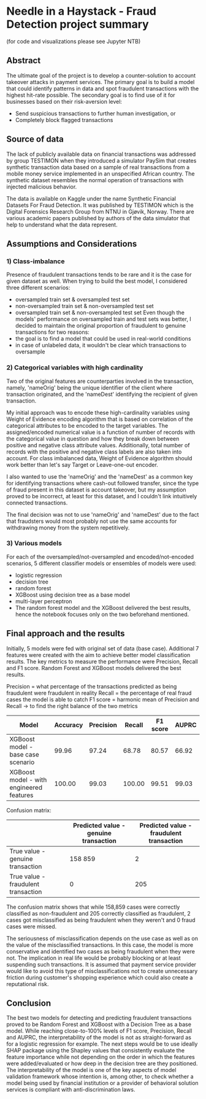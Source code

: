 # Needle in a Haystack - Fraud Detection project summary 
(for code and visualizations please see Jupyter NTB)

## Abstract
The ultimate goal of the project is to develop a counter-solution to account takeover attacks in payment services. The primary goal is to build a model that could identify patterns in data and spot fraudulent transactions with the highest hit-rate possible. The secondary goal is to find use of it for businesses based on their risk-aversion level:
- Send suspicious transactions to further human investigation, or
- Completely block flagged transactions

## Source of data
The lack of publicly available data on financial transactions was addressed by group TESTIMON when they introduced a simulator PaySim that creates synthetic transaction data based on a sample of real transactions from a mobile money service implemented in an unspecified African country. The synthetic dataset resembles the normal operation of transactions with injected malicious behavior.

The data is available on Kaggle under the name Synthetic Financial Datasets For Fraud Detection. It was published by TESTIMON which is the Digital Forensics Research Group from NTNU in Gjøvik, Norway. There are various academic papers published by authors of the data simulator that help to understand what the data represent.

## Assumptions and Considerations
### 1) Class-imbalance
Presence of fraudulent transactions tends to be rare and it is the case for given dataset as well. When trying to build the best model, I considered three different scenarios:
- oversampled train set & oversampled test set
- non-oversampled train set & non-oversampled test set
- oversampled train set & non-oversampled test set
Even though the models' performance on oversampled train and test sets was better, I decided to maintain the original proportion of fraudulent to genuine transactions for two reasons:
- the goal is to find a model that could be used in real-world conditions
- in case of unlabeled data, it wouldn't be clear which transactions to oversample

### 2) Categorical variables with high cardinality
Two of the original features are counterparties involved in the transaction, namely, 'nameOrig' being the unique identifier of the client where transaction originated, and the 'nameDest' identifying the recipient of given transaction.

My initial approach was to encode these high-cardinality variables using Weight of Evidence encoding algorithm that is based on correlation of the categorical attributes to be encoded to the target variables. The assigned/encoded numerical value is a function of number of records with the categorical value in question and how they break down between positive and negative class attribute values. Additionally, total number of records with the positive and negative class labels are also taken into account. For class imbalanced data, Weight of Evidence algorithm should work better than let's say Target or Leave-one-out encoder.

I also wanted to use the 'nameOrig' and the 'nameDest' as a common key for identifying transactions where cash-out followed transfer, since the type of fraud present in this dataset is account takeover, but my assumption proved to be incorrect, at least for this dataset, and I couldn't link intuitively connected transactions.

The final decision was not to use 'nameOrig' and 'nameDest' due to the fact that fraudsters would most probably not use the same accounts for withdrawing money from the system repetitively.

### 3) Various models
For each of the oversampled/not-oversampled and encoded/not-encoded scenarios, 5 different classifier models or ensembles of models were used:
- logistic regression
- decision tree
- random forest
- XGBoost using decision tree as a base model
- multi-layer perceptron
- The random forest model and the XGBoost delivered the best results, hence the notebook focuses only on the two beforehand mentioned.

## Final approach and the results
Initially, 5 models were fed with original set of data (base case). Additional 7 features were created with the aim to achieve better model classification results. The key metrics to measure the performance were Precision, Recall and F1 score. Random Forest and XGBoost models delivered the best results. 

Precision = what percentage of the transactions predicted as being fraudulent were fraudulent in reality
Recall = the percentage of real fraud cases the model is able to catch
F1 score = harmonic mean of Precision and Recall -> to find the right balance of the two metrics

| Model                                     | Accuracy  | Precision | Recall  | F1 score | AUPRC  |
| ----------------------------------------- | --------- | --------- | ------- | ---------|------- |
| XGBoost model - base case scenario        |     99.96 |     97.24 |   68.78 |    80.57 |  66.92 |
| XGBoost model - with engineered features  |    100.00 |     99.03 |  100.00 |    99.51 |  99.03 |

Confusion matrix:

|                                      | Predicted value - genuine transaction  | Predicted value - fraudulent transaction |
| ------------------------------------ | -------------------------------------- | ---------------------------------------- | 
| True value - genuine transaction     |                               158 859  |                                        2 |   
| True value - fraudulent transaction  |                                     0  |                                      205 |  

The confusion matrix shows that while 158,859 cases were correctly classified as non-fraudulent and 205 correctly classified as fraudulent, 2 cases got misclassified as being fraudulent when they weren't and 0 fraud cases were missed. 

The seriousness of misclassification depends on the use case as well as on the value of the misclassified transactions. In this case, the model is more conservative and identified two cases as being fraudulent when they were not. The implication in real life would be probably blocking or at least suspending such transactions. It is assumed that payment service provider would like to avoid this type of misclassifications not to create unnecessary friction during customer's shopping experience which could also create a reputational risk.

## Conclusion
The best two models for detecting and predicting fraudulent transactions proved to be Random Forest and XGBoost with a Decision Tree as a base model. While reaching close-to-100% levels of F1 score, Precision, Recall and AUPRC, the interpretability of the model is not as straight-forward as for a logistic regression for example. The next steps would be to use ideally SHAP package using the Shapley values that consistently evaluate the feature importance while not depending on the order in which the features were added/evaluated or how deep in the decision tree are they positioned. The interpretability of the model is one of the key aspects of model validation framework whose intention is, among other, to check whether a model being used by financial institution or a provider of behavioral solution services is compliant with anti-discrimination laws.
